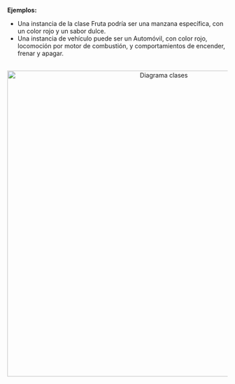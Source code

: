 
**Ejemplos:**
- Una instancia de la clase Fruta podría ser una manzana específica, con un color rojo y un sabor dulce.
- Una instancia de vehículo puede ser un Automóvil, con color rojo, locomoción por motor de combustión, y comportamientos de encender, frenar y apagar.


<br>
 <div align="center">
    <img src="Mermaid Chart - Create complex, visual diagrams with text. A smarter way of creating diagrams.-2025-09-10-111555.mmd" alt="Diagrama clases" width="700" height="auto">
</div>

